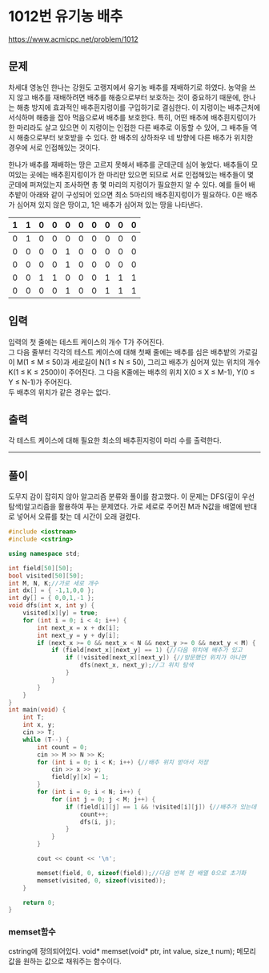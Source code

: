 # 1012번 유기농 배추
https://www.acmicpc.net/problem/1012
## 문제
차세대 영농인 한나는 강원도 고랭지에서 유기농 배추를 재배하기로 하였다. 농약을 쓰지 않고 배추를 재배하려면 배추를 해충으로부터 보호하는 것이 중요하기 때문에, 한나는 해충 방지에 효과적인 배추흰지렁이를 구입하기로 결심한다. 이 지렁이는 배추근처에 서식하며 해충을 잡아 먹음으로써 배추를 보호한다. 특히, 어떤 배추에 배추흰지렁이가 한 마리라도 살고 있으면 이 지렁이는 인접한 다른 배추로 이동할 수 있어, 그 배추들 역시 해충으로부터 보호받을 수 있다. 한 배추의 상하좌우 네 방향에 다른 배추가 위치한 경우에 서로 인접해있는 것이다.

한나가 배추를 재배하는 땅은 고르지 못해서 배추를 군데군데 심어 놓았다. 배추들이 모여있는 곳에는 배추흰지렁이가 한 마리만 있으면 되므로 서로 인접해있는 배추들이 몇 군데에 퍼져있는지 조사하면 총 몇 마리의 지렁이가 필요한지 알 수 있다. 예를 들어 배추밭이 아래와 같이 구성되어 있으면 최소 5마리의 배추흰지렁이가 필요하다. 0은 배추가 심어져 있지 않은 땅이고, 1은 배추가 심어져 있는 땅을 나타낸다.

|1|1|0|0|0|0|0|0|0|0|
|---|---|---|---|---|---|---|---|---|---|
|0	|1|	0|	0|	0|	0	|0|	0	|0	|0|
|0|	0|	0	|0|	1|	0|	0|	0	|0|	0|
|0|	0	|0|	0|	1|	0|	0|	0|	0|	0|
|0|	0	|1	|1	|0	|0	|0	|1	|1|	1|
|0	|0	|0	|0	|1	|0|	0|	1|	1	|1|
## 입력
입력의 첫 줄에는 테스트 케이스의 개수 T가 주어진다.   
그 다음 줄부터 각각의 테스트 케이스에 대해 첫째 줄에는 배추를 심은 배추밭의 가로길이 M(1 ≤ M ≤ 50)과 세로길이 N(1 ≤ N ≤ 50),
그리고 배추가 심어져 있는 위치의 개수 K(1 ≤ K ≤ 2500)이 주어진다. 그 다음 K줄에는 배추의 위치 X(0 ≤ X ≤ M-1), Y(0 ≤ Y ≤ N-1)가 주어진다.  
두 배추의 위치가 같은 경우는 없다.
## 출력
각 테스트 케이스에 대해 필요한 최소의 배추흰지렁이 마리 수를 출력한다.

---
## 풀이
도무지 감이 잡히지 않아 알고리즘 분류와 풀이를 참고했다. 이 문제는 DFS(깊이 우선 탐색)알고리즘을 활용하여 푸는 문제였다. 
가로 세로로 주어진 M과 N값을 배열에 반대로 넣어서 오류를 찾는 데 시간이 오래 걸렸다.
```C++
#include <iostream>
#include <cstring>

using namespace std;

int field[50][50];
bool visited[50][50];
int M, N, K;//가로 세로 개수
int dx[] = { -1,1,0,0 };
int dy[] = { 0,0,1,-1 };
void dfs(int x, int y) {
	visited[x][y] = true;
	for (int i = 0; i < 4; i++) {
		int next_x = x + dx[i];
		int next_y = y + dy[i];
		if (next_x >= 0 && next_x < N && next_y >= 0 && next_y < M) {
			if (field[next_x][next_y] == 1) {//다음 위치에 배추가 있고
				if (!visited[next_x][next_y]) {//방문했던 위치가 아니면
					dfs(next_x, next_y);//그 위치 탐색
				}
			}
		}
	}
}
int main(void) {
	int T;
	int x, y;
	cin >> T;
	while (T--) {
		int count = 0;
		cin >> M >> N >> K;
		for (int i = 0; i < K; i++) {//배추 위치 받아서 저장
			cin >> x >> y;
			field[y][x] = 1;
		}
		for (int i = 0; i < N; i++) {
			for (int j = 0; j < M; j++) {
				if (field[i][j] == 1 && !visited[i][j]) {//배추가 있는데 방문한 적이 없는 위치라면 count++하고 인접한 배추 탐색
					count++;
					dfs(i, j);
				}
			}
		}

		cout << count << '\n';

		memset(field, 0, sizeof(field));//다음 반복 전 배열 0으로 초기화
		memset(visited, 0, sizeof(visited));
	}

	return 0;
}
```
### memset함수
cstring에 정의되어있다.
void* memset(void* ptr, int value, size_t num);
메모리 값을 원하는 값으로 채워주는 함수이다.
         
         
